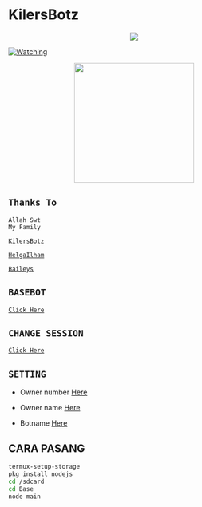 # KilersBotz

<p align="center"> <a href="https://wa.me/+6287701656619"><img src="https://img.shields.io/badge/WhatsApp-25D366?style=for- the-badge&logo=whatsapp&logoColor=white " /></p></a>


<a href="https://github.com/KilersBotz/Base/watchers"><img title="Watching" src="https://img.shields.io/github/watchers/KilerBotz/Base?label=Watchers&color=blue&style=flat-square"></a>

  <p align="center">
<img src="https://avatars.githubusercontent.com/KilersBotz" width="240" height="240"/>

## `Thanks To`

```
Allah Swt
My Family
```

[`KilersBotz`](https://github.com/KilersBotz)

[`HelgaIlham`](https://github.com/HelgaIlham)

[`Baileys`](https://github.com/adiwajshing/Baileys) 


## `BASEBOT`

[`Click Here`](https://github.com/HelgaIlham/BaseeZuka)


## `CHANGE SESSION`

[`Click Here`](https://github.com/KilerBotz/Base/blob/master/session.json)

## `SETTING`

- Owner number [Here](https://github.com/KilerBotz/Base/blob/master/setting.json)

- Owner name [Here](https://github.com/KilerBotz/Base/blob/master/setting.json)

- Botname [Here](https://github.com/KilerBotz/Base/blob/master/setting.json)
<p align="center">



## CARA PASANG
```bash
termux-setup-storage
pkg install nodejs
cd /sdcard
cd Base
node main
```
